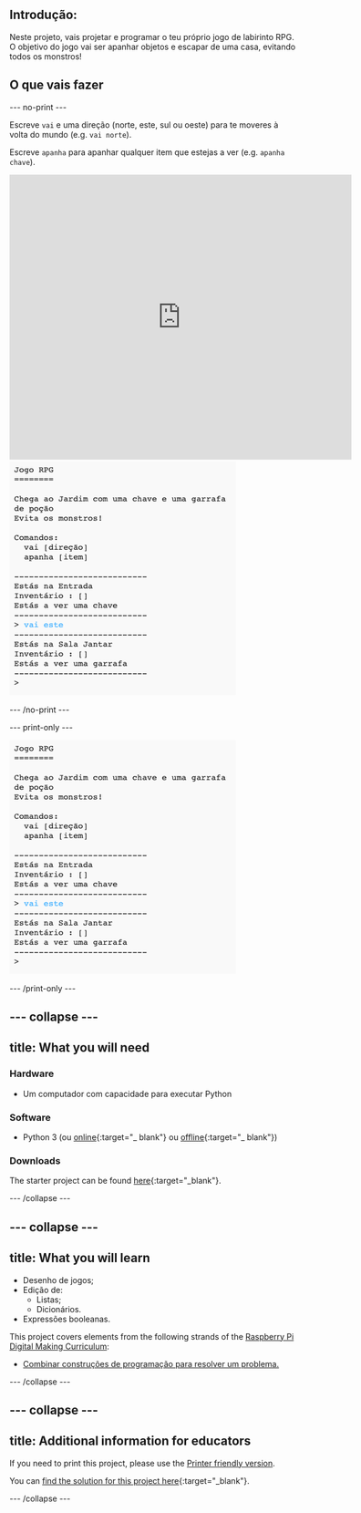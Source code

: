 ## Introdução:

Neste projeto, vais projetar e programar o teu próprio jogo de labirinto RPG. O objetivo do jogo vai ser apanhar objetos e escapar de uma casa, evitando todos os monstros!

## O que vais fazer

\--- no-print \---

Escreve `vai` e uma direção (norte, este, sul ou oeste) para te moveres à volta do mundo (e.g. `vai norte`).

Escreve `apanha` para apanhar qualquer item que estejas a ver (e.g. `apanha chave`).

<div class="trinket">
  <iframe src="https://trinket.io/embed/python/d06adeb527?outputOnly=true&start=result" width="600" height="500" frameborder="0" marginwidth="0" marginheight="0" allowfullscreen>
  </iframe>
  <img src="images/rpg-finished.png">
</div>

\--- /no-print \---

\--- print-only \---

![projeto concluído](images/rpg-finished.png)

\--- /print-only \---

## \--- collapse \---

## title: What you will need

### Hardware

+ Um computador com capacidade para executar Python

### Software

+ Python 3 (ou [online](https://trinket.io/){:target="_ blank"} ou [offline](https://www.python.org/downloads/){:target="_ blank"})

### Downloads

The starter project can be found [here](http://rpf.io/p/en/rpg-go){:target="_blank"}.

\--- /collapse \---

## \--- collapse \---

## title: What you will learn

+ Desenho de jogos;
+ Edição de: 
    + Listas;
    + Dicionários.
+ Expressões booleanas.

This project covers elements from the following strands of the [Raspberry Pi Digital Making Curriculum](http://rpf.io/curriculum):

+ [Combinar construções de programação para resolver um problema.](https://www.raspberrypi.org/curriculum/programming/builder)

\--- /collapse \---

## \--- collapse \---

## title: Additional information for educators

If you need to print this project, please use the [Printer friendly version](https://projects.raspberrypi.org/en/projects/rpg/print).

You can [find the solution for this project here](http://rpf.io/p/en/rpg-get){:target="_blank"}.

\--- /collapse \---